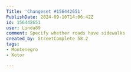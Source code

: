 ```yaml
---
Title: 'Changeset #156442651'
PublishDate: 2024-09-10T14:06:42Z
id: 156442651
user: Linda89
comment: Specify whether roads have sidewalks
created_by: StreetComplete 58.2
tags:
- Montenegro
- Kotor

---
```

